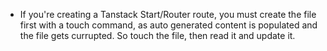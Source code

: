 - If you're creating a Tanstack Start/Router route, you must create the file first with a touch command, as auto generated content is populated and the file gets currupted. So touch the file, then read it and update it.